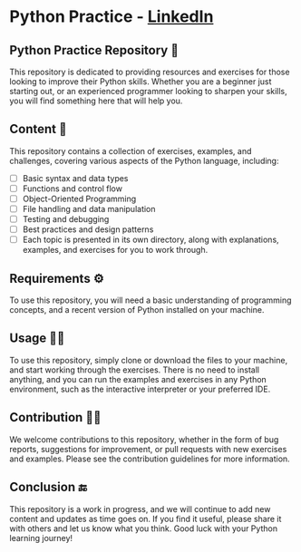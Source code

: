 # Python Practice - [LinkedIn](https://www.linkedin.com/in/pradeepchandra-reddy-s-c/)

## Python Practice Repository :snake:
This repository is dedicated to providing resources and exercises for those looking to improve their Python skills. Whether you are a beginner just starting out, or an experienced programmer looking to sharpen your skills, you will find something here that will help you.

## Content :book: 
This repository contains a collection of exercises, examples, and challenges, covering various aspects of the Python language, including:

- [ ] Basic syntax and data types
- [ ] Functions and control flow
- [ ] Object-Oriented Programming
- [ ] File handling and data manipulation
- [ ] Testing and debugging
- [ ] Best practices and design patterns
- [ ] Each topic is presented in its own directory, along with explanations, examples, and exercises for you to work through.

## Requirements :gear:
To use this repository, you will need a basic understanding of programming concepts, and a recent version of Python installed on your machine.

## Usage :man_judge:
To use this repository, simply clone or download the files to your machine, and start working through the exercises. There is no need to install anything, and you can run the examples and exercises in any Python environment, such as the interactive interpreter or your preferred IDE.

## Contribution :raising_hand_man:
We welcome contributions to this repository, whether in the form of bug reports, suggestions for improvement, or pull requests with new exercises and examples. Please see the contribution guidelines for more information.

## Conclusion :end:
This repository is a work in progress, and we will continue to add new content and updates as time goes on. If you find it useful, please share it with others and let us know what you think. Good luck with your Python learning journey!

